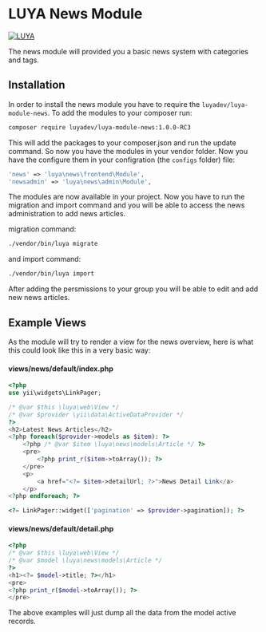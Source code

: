 # LUYA News Module

[![LUYA](https://img.shields.io/badge/Powered%20by-LUYA-brightgreen.svg)](https://luya.io)

The news module will provided you a basic news system with categories and tags.

## Installation

In order to install the news module you have to require the `luyadev/luya-module-news`. To add the modules to your composer run:

```sh
composer require luyadev/luya-module-news:1.0.0-RC3
```

This will add the packages to your composer.json and run the update command. So now you have the modules in your vendor folder. Now you have the configure them in your configration (the `configs` folder) file:

```php
'news' => 'luya\news\frontend\Module',
'newsadmin' => 'luya\news\admin\Module',
```

The modules are now available in your project. Now you have to run the migration and import command and you will be able to access the news administration to add news articles.

migration command:

```sh
./vendor/bin/luya migrate
```

and import command:

```sh
./vendor/bin/luya import
```

After adding the persmissions to your group you will be able to edit and add new news articles.

## Example Views

As the module will try to render a view for the news overview, here is what this could look like this in a very basic way:

#### views/news/default/index.php

```php
<?php
use yii\widgets\LinkPager;

/* @var $this \luya\web\View */
/* @var $provider \yii\data\ActiveDataProvider */
?>
<h2>Latest News Articles</h2>
<?php foreach($provider->models as $item): ?>
    <?php /* @var $item \luya\news\models\Article */ ?>
    <pre>
        <?php print_r($item->toArray()); ?>
    </pre>
    <p>
        <a href="<?= $item->detailUrl; ?>">News Detail Link</a>
    </p>
<?php endforeach; ?>

<?= LinkPager::widget(['pagination' => $provider->pagination]); ?>
```

#### views/news/default/detail.php

```php
<?php
/* @var $this \luya\web\View */
/* @var $model \luya\news\models\Article */
?>
<h1><?= $model->title; ?></h1>
<pre>
<?php print_r($model->toArray()); ?>
</pre>
```

The above examples will just dump all the data from the model active records.